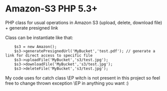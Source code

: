 # Amazon-S3 PHP 5.3+
PHP class for usual operations in Amazon S3 (upload, delete, download file) + generate presigned link

Class can be instantiate like that:

        $s3 = new Amazon();
        $s3->generatePresignedUrl('MyBucket','test.pdf'); // generate a link for direct access to specific file
        $s3->uploadFile('MyBucket','s3/test.jpg');
        $s3->downloadFile('MyBucket','s3/test.jpg');
        $s3->deleteFile('MyBucket','s3/test.jpg'); 

My code uses for catch class \EP witch is not present in this project so feel free to change thrown exception \EP in anything you want :)

